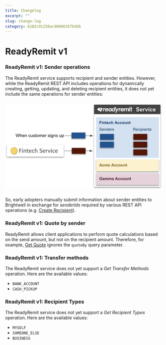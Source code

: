 ```yaml
---
title: Changelog
excerpt: ""
slug: change-log
category: 6202c91258ac9600635fb56b
---
```


# ReadyRemit v1

### ReadyRemit v1: Sender operations

The ReadyRemit service supports recipient and sender entities. However, while the ReadyRemit REST API includes operations for dynamically creating, getting, updating, and deleting recipient entities, it does not yet include the same operations for sender entities:

<div style="margin-top:24px;margin-bottom:24px!important;"><img src="https://raw.githubusercontent.com/BrightwellPayments/readyremit-images/master/readyremit-senders-recipients.png" width=700 loading="lazy"></div>

So, early adopters manually submit information about sender entities to Brightwell in exchange for *senderIds* required by various REST API operations (e.g. [Create Recipient](https://readyremit.readme.io/reference/createrecipient)).

### ReadyRemit v1: Quote by sender

ReadyRemit allows client applications to perform quote calculations based on the send amount, but not on the recipient amount. Therefore, for example, [Get Quote](https://readyremit.readme.io/reference/getquote) ignores the `quoteBy` query parameter.

### ReadyRemit v1: Transfer methods

The ReadyRemit service does not yet support a *Get Transfer Methods* operation. Here are the available values:

* `BANK_ACCOUNT`
* `CASH_PICKUP`

### ReadyRemit v1: Recipient Types

The ReadyRemit service does not yet support a *Get Recipient Types* operation. Here are the available values:

* `MYSELF`
* `SOMEONE_ELSE`
* `BUSINESS`
